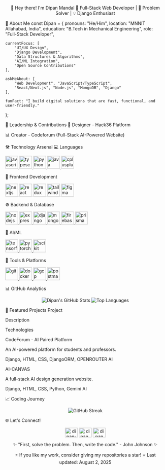 <div align="center">

👋 Hey there! I'm Dipan Mandal
🚀 Full-Stack Web Developer | 🎯 Problem Solver | 💡 Django Enthusiast
</div>

🎯 About Me
const Dipan = {
    pronouns: "He/Him",
    location: "MNNIT Allahabad, India",
    education: "B.Tech in Mechanical Engineering",
    role: "Full-Stack Developer",
    
    currentFocus: [
        "UI/UX Design",
        "Django Development", 
        "Data Structures & Algorithms",
        "AI/ML Integration",
        "Open Source Contributions"
    ],
    
    askMeAbout: [
        "Web Development", "JavaScript/TypeScript", 
        "React/Next.js", "Node.js", "MongoDB", "Django"
    ],
    
    funFact: "I build digital solutions that are fast, functional, and user-friendly."
};

💼 Leadership & Contributions
🔧 Designer - Hack36 Platform

📊 Creator - Codeforum (Full-Stack AI-Powered Website)

🛠️ Technology Arsenal
💻 Languages
<p align="left">
<a href="https://developer.mozilla.org/en-US/docs/Web/JavaScript" target="_blank" rel="noreferrer"> <img src="https://www.google.com/search?q=https://raw.githubusercontent.com/devicons/devicon/master/icons/javascript/javascript-original.svg" alt="javascript" width="40" height="40"/> </a>
<a href="https://www.typescriptlang.org/" target="_blank" rel="noreferrer"> <img src="https://www.google.com/search?q=https://raw.githubusercontent.com/devicons/devicon/master/icons/typescript/typescript-original.svg" alt="typescript" width="40" height="40"/> </a>
<a href="https://www.python.org" target="_blank" rel="noreferrer"> <img src="https://www.google.com/search?q=https://raw.githubusercontent.com/devicons/devicon/master/icons/python/python-original.svg" alt="python" width="40" height="40"/> </a>
<a href="https://www.java.com" target="_blank" rel="noreferrer"> <img src="https://www.google.com/search?q=https://raw.githubusercontent.com/devicons/devicon/master/icons/java/java-original.svg" alt="java" width="40" height="40"/> </a>
<a href="https://www.cplusplus.com/" target="_blank" rel="noreferrer"> <img src="https://www.google.com/search?q=https://raw.githubusercontent.com/devicons/devicon/master/icons/cplusplus/cplusplus-original.svg" alt="cplusplus" width="40" height="40"/> </a>
</p>

🚀 Frontend Development
<p align="left">
<a href="https://nextjs.org/" target="_blank" rel="noreferrer"> <img src="https://www.google.com/search?q=https://cdn.worldvectorlogo.com/logos/nextjs-2.svg" alt="nextjs" width="40" height="40"/> </a>
<a href="https://reactjs.org/" target="_blank" rel="noreferrer"> <img src="https://www.google.com/search?q=https://raw.githubusercontent.com/devicons/devicon/master/icons/react/react-original-wordmark.svg" alt="react" width="40" height="40"/> </a>
<a href="https://redux.js.org" target="_blank" rel="noreferrer"> <img src="https://www.google.com/search?q=https://raw.githubusercontent.com/devicons/devicon/master/icons/redux/redux-original.svg" alt="redux" width="40" height="40"/> </a>
<a href="https://tailwindcss.com/" target="_blank" rel="noreferrer"> <img src="https://www.google.com/search?q=https://www.vectorlogo.zone/logos/tailwindcss/tailwindcss-icon.svg" alt="tailwind" width="40" height="40"/> </a>
<a href="https://www.figma.com/" target="_blank" rel="noreferrer"> <img src="https://www.google.com/search?q=https://www.vectorlogo.zone/logos/figma/figma-icon.svg" alt="figma" width="40" height="40"/> </a>
</p>

⚙️ Backend & Database
<p align="left">
<a href="https://nodejs.org" target="_blank" rel="noreferrer"> <img src="https://www.google.com/search?q=https://raw.githubusercontent.com/devicons/devicon/master/icons/nodejs/nodejs-original-wordmark.svg" alt="nodejs" width="40" height="40"/> </a>
<a href="https://expressjs.com" target="_blank" rel="noreferrer"> <img src="https://www.google.com/search?q=https://raw.githubusercontent.com/devicons/devicon/master/icons/express/express-original-wordmark.svg" alt="express" width="40" height="40"/> </a>
<a href="https://www.djangoproject.com/" target="_blank" rel="noreferrer"> <img src="https://www.google.com/search?q=https://raw.githubusercontent.com/devicons/devicon/master/icons/django/django-plain.svg" alt="django" width="40" height="40"/> </a>
<a href="https://www.mongodb.com/" target="_blank" rel="noreferrer"> <img src="https://www.google.com/search?q=https://raw.githubusercontent.com/devicons/devicon/master/icons/mongodb/mongodb-original-wordmark.svg" alt="mongodb" width="40" height="40"/> </a>
<a href="https://firebase.google.com/" target="_blank" rel="noreferrer"> <img src="https://www.google.com/search?q=https://www.vectorlogo.zone/logos/firebase/firebase-icon.svg" alt="firebase" width="40" height="40"/> </a>
<a href="https://www.prisma.io/" target="_blank" rel="noreferrer"> <img src="https://www.google.com/search?q=https://raw.githubusercontent.com/devicons/devicon/6910f0503efdd315c8f9b858234310c06e04d9c0/icons/prisma/prisma-original.svg" alt="prisma" width="40" height="40"/> </a>
</p>

🤖 AI/ML
<p align="left">
<a href="https://www.tensorflow.org" target="_blank" rel="noreferrer"> <img src="https://www.google.com/search?q=https://www.vectorlogo.zone/logos/tensorflow/tensorflow-icon.svg" alt="tensorflow" width="40" height="40"/> </a>
<a href="https://pytorch.org/" target="_blank" rel="noreferrer"> <img src="https://www.google.com/search?q=https://www.vectorlogo.zone/logos/pytorch/pytorch-icon.svg" alt="pytorch" width="40" height="40"/> </a>
<a href="https://scikit-learn.org/" target="_blank" rel="noreferrer"> <img src="https://www.google.com/search?q=https://upload.wikimedia.org/wikipedia/commons/thumb/0/05/Scikit_learn_logo_small.svg/1024px-Scikit_learn_logo_small.svg.png" alt="scikit learn" width="40" height="40"/> </a>
</p>

🎨 Tools & Platforms
<p align="left">
<a href="https://git-scm.com/" target="_blank" rel="noreferrer"> <img src="https://www.google.com/search?q=https://www.vectorlogo.zone/logos/git-scm/git-scm-icon.svg" alt="git" width="40" height="40"/> </a>
<a href="https://www.docker.com/" target="_blank" rel="noreferrer"> <img src="https://www.google.com/search?q=https://raw.githubusercontent.com/devicons/devicon/master/icons/docker/docker-original-wordmark.svg" alt="docker" width="40" height="40"/> </a>
<a href="https://cloud.google.com" target="_blank" rel="noreferrer"> <img src="https://www.google.com/search?q=https://www.vectorlogo.zone/logos/google_cloud/google_cloud-icon.svg" alt="gcp" width="40" height="40"/> </a>
<a href="https://postman.com" target="_blank" rel="noreferrer"> <img src="https://www.google.com/search?q=https://www.vectorlogo.zone/logos/getpostman/getpostman-icon.svg" alt="postman" width="40" height="40"/> </a>
</p>

📊 GitHub Analytics
<p align="center">
<img src="https://www.google.com/search?q=https://github-readme-stats.vercel.app/api%3Fusername%3DDip607%26show_icons%3Dtrue%26theme%3Dradical" alt="Dipan's GitHub Stats" />
<img src="https://www.google.com/search?q=https://github-readme-stats.vercel.app/api/top-langs/%3Fusername%3DDip607%26layout%3Dcompact%26theme%3Dradical" alt="Top Languages" />
</p>

🚀 Featured Projects
Project

Description

Technologies

CodeForum - AI Paired Platform

An AI-powered platform for students and professors.

Django, HTML, CSS, DjangoORM, OPENROUTER AI

AI-CANVAS

A full-stack AI design generation website.

Django, HTML, CSS, Python, Gemini AI

📈 Coding Journey
<p align="center">
<img src="https://www.google.com/search?q=https://github-readme-streak-stats.herokuapp.com/%3Fuser%3DDip607%26theme%3Dradical" alt="GitHub Streak" />
</p>

🌐 Let's Connect!
<p align="center">
<a href="https://www.google.com/search?q=https://linkedin.com/in/dipan-mandal" target="blank"><img align="center" src="https://www.google.com/search?q=https://raw.githubusercontent.com/rahuldkjain/github-profile-readme-generator/master/src/images/icons/Social/linked-in-alt.svg" alt="dipan-mandal" height="30" width="40" /></a>
<a href="https://www.google.com/search?q=https://instagram.com/dipan_0202" target="blank"><img align="center" src="https://www.google.com/search?q=https://raw.githubusercontent.com/rahuldkjain/github-profile-readme-generator/master/src/images/icons/Social/instagram.svg" alt="dipan_0202" height="30" width="40" /></a>
<a href="mailto:dipanmandal111@gmail.com"><img align="center" src="https://www.google.com/search?q=https://raw.githubusercontent.com/rahuldkjain/github-profile-readme-generator/master/src/images/icons/Social/gmail.svg" alt="dipanmandal111@gmail.com" height="30" width="40" /></a>
</p>

<div align="center">

✨ "First, solve the problem. Then, write the code." - John Johnson ✨

⭐ If you like my work, consider giving my repositories a star! ⭐
Last updated: August 2, 2025

</div>
